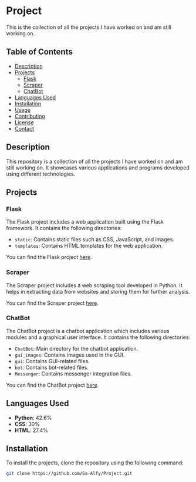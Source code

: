 # Project

This is the collection of all the projects I have worked on and am still working on.

## Table of Contents
- [Description](#description)
- [Projects](#projects)
  - [Flask](#flask)
  - [Scraper](#scraper)
  - [ChatBot](#chatbot)
- [Languages Used](#languages-used)
- [Installation](#installation)
- [Usage](#usage)
- [Contributing](#contributing)
- [License](#license)
- [Contact](#contact)

## Description
This repository is a collection of all the projects I have worked on and am still working on. It showcases various applications and programs developed using different technologies.

## Projects

### Flask
The Flask project includes a web application built using the Flask framework. It contains the following directories:
- `static`: Contains static files such as CSS, JavaScript, and images.
- `templates`: Contains HTML templates for the web application.

You can find the Flask project [here](https://github.com/Sa-Alfy/Project/tree/main/Flask).

### Scraper
The Scraper project includes a web scraping tool developed in Python. It helps in extracting data from websites and storing them for further analysis.

You can find the Scraper project [here](https://github.com/Sa-Alfy/Project/tree/main/Scraper).

### ChatBot
The ChatBot project is a chatbot application which includes various modules and a graphical user interface. It contains the following directories:
- `ChatBot`: Main directory for the chatbot application.
- `gui_images`: Contains images used in the GUI.
- `gui`: Contains GUI-related files.
- `bot`: Contains bot-related files.
- `Messenger`: Contains messenger integration files.

You can find the ChatBot project [here](https://github.com/Sa-Alfy/ChatBot__/tree/main/ChatBot__-main).

## Languages Used
- **Python**: 42.6%
- **CSS**: 30%
- **HTML**: 27.4%

## Installation
To install the projects, clone the repository using the following command:
```sh
git clone https://github.com/Sa-Alfy/Project.git
